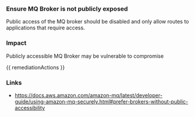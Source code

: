 
### Ensure MQ Broker is not publicly exposed

Public access of the MQ broker should be disabled and only allow routes to applications that require access.

### Impact
Publicly accessible MQ Broker may be vulnerable to compromise

<!-- DO NOT CHANGE -->
{{ remediationActions }}

### Links
- https://docs.aws.amazon.com/amazon-mq/latest/developer-guide/using-amazon-mq-securely.html#prefer-brokers-without-public-accessibility
        